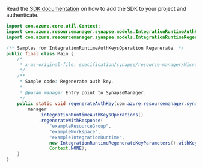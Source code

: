 Read the [SDK documentation](https://github.com/Azure/azure-sdk-for-java/blob/azure-resourcemanager-synapse_1.0.0-beta.2/sdk/synapse/azure-resourcemanager-synapse/README.md) on how to add the SDK to your project and authenticate.

```java
import com.azure.core.util.Context;
import com.azure.resourcemanager.synapse.models.IntegrationRuntimeAuthKeyName;
import com.azure.resourcemanager.synapse.models.IntegrationRuntimeRegenerateKeyParameters;

/** Samples for IntegrationRuntimeAuthKeysOperation Regenerate. */
public final class Main {
    /*
     * x-ms-original-file: specification/synapse/resource-manager/Microsoft.Synapse/preview/2021-06-01-preview/examples/IntegrationRuntimes_RegenerateAuthKey.json
     */
    /**
     * Sample code: Regenerate auth key.
     *
     * @param manager Entry point to SynapseManager.
     */
    public static void regenerateAuthKey(com.azure.resourcemanager.synapse.SynapseManager manager) {
        manager
            .integrationRuntimeAuthKeysOperations()
            .regenerateWithResponse(
                "exampleResourceGroup",
                "exampleWorkspace",
                "exampleIntegrationRuntime",
                new IntegrationRuntimeRegenerateKeyParameters().withKeyName(IntegrationRuntimeAuthKeyName.AUTH_KEY2),
                Context.NONE);
    }
}
```
